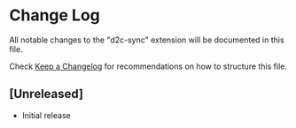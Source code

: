 # Change Log

All notable changes to the "d2c-sync" extension will be documented in this file.

Check [Keep a Changelog](http://keepachangelog.com/) for recommendations on how to structure this file.

## [Unreleased]

- Initial release